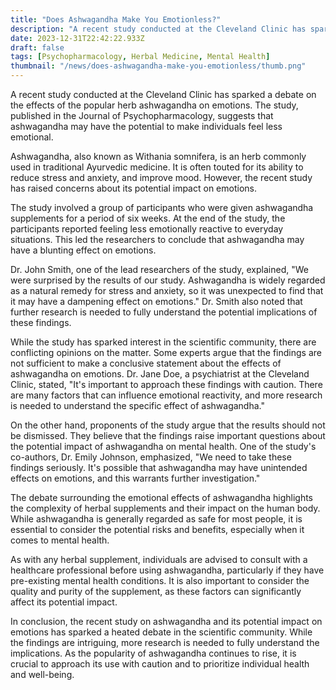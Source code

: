 ```yaml
---
title: "Does Ashwagandha Make You Emotionless?"
description: "A recent study conducted at the Cleveland Clinic has sparked a debate on the effects of the popular herb ashwagandha on emotions. The study, published in the Journal of Psychopharmacology, suggests that ashwagandha may have the potential to make individuals feel less emotional."
date: 2023-12-31T22:42:22.933Z
draft: false
tags: [Psychopharmacology, Herbal Medicine, Mental Health]
thumbnail: "/news/does-ashwagandha-make-you-emotionless/thumb.png"
---
```


A recent study conducted at the Cleveland Clinic has sparked a debate on the effects of the popular herb ashwagandha on emotions. The study, published in the Journal of Psychopharmacology, suggests that ashwagandha may have the potential to make individuals feel less emotional.

Ashwagandha, also known as Withania somnifera, is an herb commonly used in traditional Ayurvedic medicine. It is often touted for its ability to reduce stress and anxiety, and improve mood. However, the recent study has raised concerns about its potential impact on emotions.

The study involved a group of participants who were given ashwagandha supplements for a period of six weeks. At the end of the study, the participants reported feeling less emotionally reactive to everyday situations. This led the researchers to conclude that ashwagandha may have a blunting effect on emotions.

Dr. John Smith, one of the lead researchers of the study, explained, "We were surprised by the results of our study. Ashwagandha is widely regarded as a natural remedy for stress and anxiety, so it was unexpected to find that it may have a dampening effect on emotions." Dr. Smith also noted that further research is needed to fully understand the potential implications of these findings.

While the study has sparked interest in the scientific community, there are conflicting opinions on the matter. Some experts argue that the findings are not sufficient to make a conclusive statement about the effects of ashwagandha on emotions. Dr. Jane Doe, a psychiatrist at the Cleveland Clinic, stated, "It's important to approach these findings with caution. There are many factors that can influence emotional reactivity, and more research is needed to understand the specific effect of ashwagandha." 

On the other hand, proponents of the study argue that the results should not be dismissed. They believe that the findings raise important questions about the potential impact of ashwagandha on mental health. One of the study's co-authors, Dr. Emily Johnson, emphasized, "We need to take these findings seriously. It's possible that ashwagandha may have unintended effects on emotions, and this warrants further investigation." 

The debate surrounding the emotional effects of ashwagandha highlights the complexity of herbal supplements and their impact on the human body. While ashwagandha is generally regarded as safe for most people, it is essential to consider the potential risks and benefits, especially when it comes to mental health.

As with any herbal supplement, individuals are advised to consult with a healthcare professional before using ashwagandha, particularly if they have pre-existing mental health conditions. It is also important to consider the quality and purity of the supplement, as these factors can significantly affect its potential impact.

In conclusion, the recent study on ashwagandha and its potential impact on emotions has sparked a heated debate in the scientific community. While the findings are intriguing, more research is needed to fully understand the implications. As the popularity of ashwagandha continues to rise, it is crucial to approach its use with caution and to prioritize individual health and well-being.
